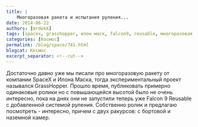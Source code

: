 ```yaml
---
title: |
    Многоразовая ракета и испытания руления...
date: 2014-06-22
authors: [mrdekk]
tags: [spacex, grasshopper, илон маск, falcon9, reusable, многоразовая ракета]
categories: [Космос]
permalink: /blog/space/741.html
blogcat: Космос
excerpt_separator: <!--cut-->
---
```


Достаточно давно уже мы писали про многоразовую ракету от компании SpaceX и Илона Маска, тогда экспериментальный проект назывался GrassHopper. Прошло время, публиковать примерно одинаковые ролики но с повышающейся высотой было не очень интересно, пока на днях они не запустили теперь уже Falcon 9 Reusable с добавленной системой руления.
Собственно ролик и предлагаю посмотреть - интересно, причем с двух ракурсов: с бортовой и наземной камер.

<object width="560" height="315"><param name="movie" value="//www.youtube.com/v/DgLBIdVg3EM?hl=ru_RU&amp;version=3"></param><param name="allowFullScreen" value="true"></param><param name="allowscriptaccess" value="always"></param><embed src="//www.youtube.com/v/DgLBIdVg3EM?hl=ru_RU&amp;version=3" type="application/x-shockwave-flash" width="560" height="315" allowscriptaccess="always" allowfullscreen="true"></embed></object>
